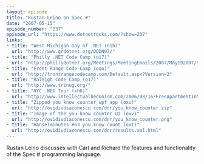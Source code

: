 ```yaml
---
layout: episode
title: "Rustan Leino on Spec #"
date: "2007-05-15"
episode_number: "237"
episode_url: "https://www.dotnetrocks.com/?show=237"
links:
- title: "West Michigan Day of .NET (n1h)"
  url: "http://www.grdotnet.org/DODN07/"
- title: "Philly .NET Code Camp (oi7)"
  url: "http://phillydotnet.org/Meetings/MeetingEmails/2007/May192007/tabid/589/Default.aspx"
- title: "Front Range Code Camp (oqo)"
  url: "http://frontrangecodecamp.com/Default.aspx?Version=2"
- title: "Raleigh Code Camp (o17)"
  url: "http://www.trinug.org/"
- title: "NYC .NET Tour (kh6)"
  url: "http://www.intellectualhedonism.com/2006/08/16/FreeApartmentInNYCForOneYearOnTopOfANewYorkSalary.aspx"
- title: "Zipped you know counter wpf app (oxu)"
  url: "http://ovidiudiaconescu.com/dnr/you_know_counter.zip"
- title: "Image of the you know counter UI (oxv)"
  url: "http://ovidiudiaconescu.com/dnr/you_know_counter.png"
- title: "Hanselminutes #63 you know count (oxt)"
  url: "http://ovidiudiaconescu.com/dnr/results.xml.html"
---
```


Rustan Leino discusses with Carl and Richard the features and functionality of the Spec # programming language.
